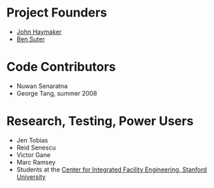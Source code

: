 # Project Founders #
  * [John Haymaker](http://www.stanford.edu/~haymaker/)
  * [Ben Suter](http://www.fuzzysymmetry.com/)

# Code Contributors #
  * Nuwan Senaratna
  * George Tang, summer 2008

# Research, Testing, Power Users #
  * Jen Tobias
  * Reid Senescu
  * Victor Gane
  * Marc Ramsey
  * Students at the [Center for Integrated Facility Engineering, Stanford University](http://cife.stanford.edu/)